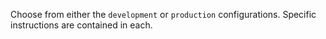 Choose from either the `development` or `production` configurations. Specific instructions are contained in each.